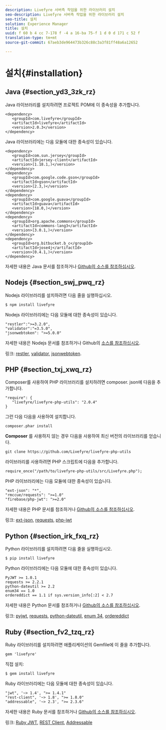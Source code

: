 ```yaml
---
description: Livefyre 서버측 작업을 위한 라이브러리 설치
seo-description: Livefyre 서버측 작업을 위한 라이브러리 설치
seo-title: 설치
solution: Experience Manager
title: 설치
uuid: f 60 b 4 cc 7-178 f -4 a 16-ba 75-f 1 d 0 d 171 c 52 f
translation-type: tm+mt
source-git-commit: 67aeb3de964473b326c88c3a3f81ff48a6a12652

---
```



# 설치{#installation}


## Java {#section_yd3_3zk_rz}

Java 라이브러리를 설치하려면 프로젝트 POM에 이 종속성을 추가합니다.

```
<dependency> 
   <groupId>com.livefyre</groupId> 
   <artifactId>livefyre</artifactId> 
   <version>2.0.3</version> 
</dependency>
```

Java 라이브러리에는 다음 모듈에 대한 종속성이 있습니다.

```
<dependency> 
   <groupId>com.sun.jersey</groupId> 
   <artifactId>jersey-client</artifactId> 
   <version>[1.18.1,)</version> 
</dependency> 
<dependency> 
   <groupId>com.google.code.gson</groupId> 
   <artifactId>gson</artifactId> 
   <version>[2.3,)</version> 
</dependency> 
<dependency> 
   <groupId>com.google.guava</groupId> 
   <artifactId>guava</artifactId> 
   <version>[18.0,)</version> 
</dependency> 
<dependency> 
   <groupId>org.apache.commons</groupId> 
   <artifactId>commons-lang3</artifactId> 
   <version>[3.0.1,)</version> 
</dependency> 
<dependency> 
   <groupId>org.bitbucket.b_c</groupId> 
   <artifactId>jose4j</artifactId> 
   <version>[0.4.1,)</version> 
</dependency> 
```

자세한 내용은 Java 문서를 참조하거나 [Github의 소스를 참조하십시오](https://github.com/Livefyre/livefyre-java-utils).

## Nodejs {#section_swj_pwq_rz}

Nodejs 라이브러리를 설치하려면 다음 줄을 실행하십시오.

`$ npm install livefyre`

Nodejs 라이브러리에는 다음 모듈에 대한 종속성이 있습니다.

```
"restler":">=3.2.0", 
"validator":"=3.5.0", 
"jsonwebtoken": ">=5.0.0" 
```

자세한 내용은 Nodejs 문서를 참조하거나 Github의 [소스를 참조하십시오](https://github.com/Livefyre/livefyre-nodejs-utils).

링크: [restler](https://github.com/danwrong/restler), [validator](https://www.npmjs.org/package/validator), [jsonwebtoken](https://github.com/auth0/node-jsonwebtoken).

## PHP {#section_txj_xwq_rz}

Composer를 사용하여 PHP 라이브러리를 설치하려면 composer. json에 다음을 추가합니다.

```
"require": { 
   "livefyre/livefyre-php-utils": "2.0.4" 
}
```

그런 다음 다음을 사용하여 설치합니다.

```
composer.phar install 
```

**Composer** 를 사용하지 않는 경우 다음을 사용하여 최신 버전의 라이브러리를 얻습니다.

```
git clone https://github.com/Livefyre/livefyre-php-utils 
```

라이브러리를 사용하려면 PHP 스크립트에 다음을 추가합니다.

```
require_once("/path/to/livefyre-php-utils/src/Livefyre.php"); 
```

PHP 라이브러리에는 다음 모듈에 대한 종속성이 있습니다.

```
"ext-json": "*", 
"rmccue/requests": ">=1.0" 
"firebase/php-jwt": ">=2.0" 
```

자세한 내용은 PHP 문서를 참조하거나 [Github의 소스를 참조하십시오](https://github.com/Livefyre/livefyre-php-utils).

링크: [ext-json](https://php.net/manual/en/book.json.php), [requests](https://github.com/rmccue/Requests/), [php-jwt](https://github.com/firebase/php-jwt/tree/v2.0.0)

## Python {#section_irk_fxq_rz}

Python 라이브러리를 설치하려면 다음 줄을 실행하십시오.

`$ pip install livefyre`

Python 라이브러리에는 다음 모듈에 대한 종속성이 있습니다.

```
PyJWT >= 1.0.1  
requests >= 2.2.1  
python-dateutil >= 2.2  
enum34 == 1.0  
ordereddict == 1.1 if sys.version_info[:2] < 2.7 
```

자세한 내용은 Python 문서를 참조하거나 [Github의 소스를 참조하십시오](https://github.com/Livefyre/livefyre-python-utils).

링크: [pyjwt](https://github.com/progrium/pyjwt), [requests](https://github.com/kennethreitz/requests), [python-dateutil](https://pypi.python.org/pypi/python-dateutil), [enum 34](https://pypi.python.org/pypi/enum34), [ordereddict](https://pypi.python.org/pypi/ordereddict)

## Ruby {#section_fv2_tzq_rz}

Ruby 라이브러리를 설치하려면 애플리케이션의 Gemfile에 이 줄을 추가합니다.

```
gem 'livefyre' 
```

직접 설치:

`$ gem install livefyre`

Ruby 라이브러리에는 다음 모듈에 대한 종속성이 있습니다.

```
"jwt", '~> 1.4', ">= 1.4.1"  
"rest-client", '~> 1.8', ">= 1.8.0"  
"addressable", '~> 2.3', ">= 2.3.6" 
```

자세한 내용은 Ruby 문서를 참조하거나 [Github의 소스를 참조하십시오](https://github.com/Livefyre/livefyre-ruby-utils).

링크: [Ruby JWT](https://github.com/firebase/php-jwt/tree/v2.0.0), [REST Client](https://github.com/rest-client/rest-client/), [Addressable](https://github.com/sporkmonger/addressable)
